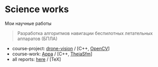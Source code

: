 # Science works

Мои научные работы

> Разработка алгоритмов навигации беспилотных летательных аппаратов (БПЛА)

- course-project: [drone-vision](https://github.com/lybros/drone-vision) / [C++,
  [OpenCV](https://github.com/opencv/opencv)]
- course-work: [Appa](https://github.com/lybros/appa) / [C++,
  [TheiaSfm](https://github.com/sweeneychris/TheiaSfM)]
- all reports: [here](https://github.com/Drapegnik/bsu-science) / [TeX]
